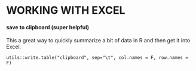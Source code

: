 # WORKING WITH EXCEL


#### save to clipboard (super helpful)

This a great way to quickly summarize a bit of data in R and then get it into Excel.

```{r}
utils::write.table("clipboard", sep="\t", col.names = F, row.names = F)
```

